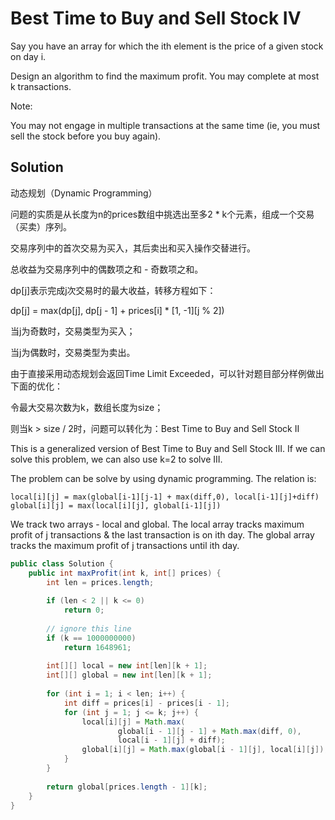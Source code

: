 # Best Time to Buy and Sell Stock IV

Say you have an array for which the ith element is the price of a given stock on day i.

Design an algorithm to find the maximum profit. You may complete at most k transactions.

Note:

You may not engage in multiple transactions at the same time (ie, you must sell the stock before you buy again).

## Solution

动态规划（Dynamic Programming）

问题的实质是从长度为n的prices数组中挑选出至多2 * k个元素，组成一个交易（买卖）序列。

交易序列中的首次交易为买入，其后卖出和买入操作交替进行。

总收益为交易序列中的偶数项之和 - 奇数项之和。

dp[j]表示完成j次交易时的最大收益，转移方程如下：

dp[j] = max(dp[j], dp[j - 1] + prices[i] * [1, -1][j % 2])

当j为奇数时，交易类型为买入；

当j为偶数时，交易类型为卖出。

由于直接采用动态规划会返回Time Limit Exceeded，可以针对题目部分样例做出下面的优化：

令最大交易次数为k，数组长度为size；

则当k > size / 2时，问题可以转化为：Best Time to Buy and Sell Stock II

This is a generalized version of Best Time to Buy and Sell Stock III. If we can solve this problem, we can also use k=2 to solve III.

The problem can be solve by using dynamic programming. The relation is:

    local[i][j] = max(global[i-1][j-1] + max(diff,0), local[i-1][j]+diff)
    global[i][j] = max(local[i][j], global[i-1][j])

We track two arrays - local and global. The local array tracks maximum profit of j transactions & the last transaction is on ith day. The global array tracks the maximum profit of j transactions until ith day.

```java
public class Solution {
    public int maxProfit(int k, int[] prices) {
        int len = prices.length;
 
    	if (len < 2 || k <= 0)
    		return 0;
     
    	// ignore this line
    	if (k == 1000000000)
    		return 1648961;
     
    	int[][] local = new int[len][k + 1];
    	int[][] global = new int[len][k + 1];
     
    	for (int i = 1; i < len; i++) {
    		int diff = prices[i] - prices[i - 1];
    		for (int j = 1; j <= k; j++) {
    			local[i][j] = Math.max(
    					global[i - 1][j - 1] + Math.max(diff, 0),
    					local[i - 1][j] + diff);
    			global[i][j] = Math.max(global[i - 1][j], local[i][j]);
    		}
    	}
     
    	return global[prices.length - 1][k];
    }
}
```